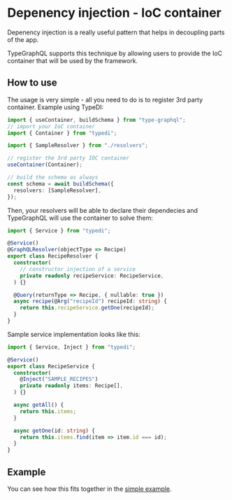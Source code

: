 # Depenency injection - IoC container
Depenency injection is a really useful pattern that helps in decoupling parts of the app.

TypeGraphQL supports this technique by allowing users to provide the IoC container that will be used by the framework.

## How to use
The usage is very simple - all you need to do is to register 3rd party container. Example using TypeDI:
```ts
import { useContainer, buildSchema } from "type-graphql";
// import your IoC container
import { Container } from "typedi";

import { SampleResolver } from "./resolvers";

// register the 3rd party IOC container
useContainer(Container);

// build the schema as always
const schema = await buildSchema({
  resolvers: [SampleResolver],
});
```

Then, your resolvers will be able to declare their dependecies and TypeGraphQL will use the container to solve them:

```ts
import { Service } from "typedi";

@Service()
@GraphQLResolver(objectType => Recipe)
export class RecipeResolver {
  constructor(
    // constructor injection of a service
    private readonly recipeService: RecipeService,
  ) {}

  @Query(returnType => Recipe, { nullable: true })
  async recipe(@Arg("recipeId") recipeId: string) {
    return this.recipeService.getOne(recipeId);
  }
}
```

Sample service implementation looks like this:
```ts
import { Service, Inject } from "typedi";

@Service()
export class RecipeService {
  constructor(
    @Inject("SAMPLE_RECIPES")
    private readonly items: Recipe[],
  ) {}

  async getAll() {
    return this.items;
  }

  async getOne(id: string) {
    return this.items.find(item => item.id === id);
  }
}
```

## Example
You can see how this fits together in the [simple example](https://github.com/19majkel94/type-graphql/tree/master/examples/02-using-container).
 